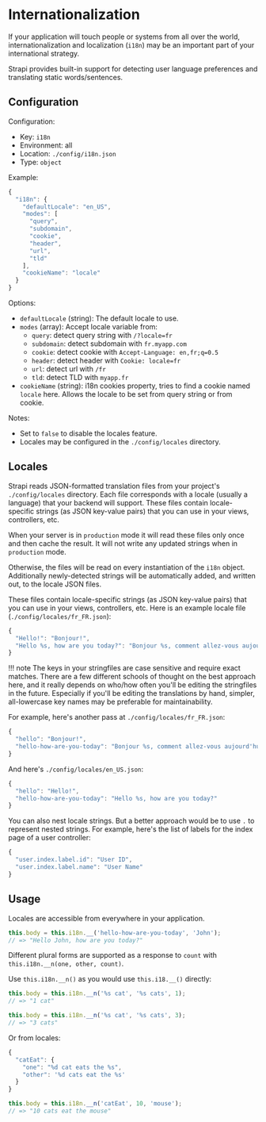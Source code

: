 # Internationalization

If your application will touch people or systems from all over the world, internationalization and localization (`i18n`) may be an important part of your international strategy.

Strapi provides built-in support for detecting user language preferences and translating static words/sentences.

## Configuration

Configuration:

- Key: `i18n`
- Environment: all
- Location: `./config/i18n.json`
- Type: `object`

Example:

```js
{
  "i18n": {
    "defaultLocale": "en_US",
    "modes": [
      "query",
      "subdomain",
      "cookie",
      "header",
      "url",
      "tld"
    ],
    "cookieName": "locale"
  }
}
```

Options:

- `defaultLocale` (string): The default locale to use.
- `modes` (array): Accept locale variable from:
  - `query`: detect query string with `/?locale=fr`
  - `subdomain`: detect subdomain with `fr.myapp.com`
  - `cookie`: detect cookie with `Accept-Language: en,fr;q=0.5`
  - `header`: detect header with `Cookie: locale=fr`
  - `url`: detect url with `/fr`
  - `tld`: detect TLD with `myapp.fr`
- `cookieName` (string): i18n cookies property, tries to find a cookie named `locale` here. Allows the locale to be set from query string or from cookie.

Notes:

- Set to `false` to disable the locales feature.
- Locales may be configured in the `./config/locales` directory.

## Locales

Strapi reads JSON-formatted translation files from your project's `./config/locales` directory. Each file corresponds with a locale (usually a language) that your backend will support. These files contain locale-specific strings (as JSON key-value pairs) that you can use in your views, controllers, etc.

When your server is in `production` mode it will read these files only once and then cache the result. It will not write any updated strings when in `production` mode.

Otherwise, the files will be read on every instantiation of the `i18n` object. Additionally newly-detected strings will be automatically added, and written out, to the locale JSON files.

These files contain locale-specific strings (as JSON key-value pairs) that you can use in your views, controllers, etc. Here is an example locale file (`./config/locales/fr_FR.json`):

```js
{
  "Hello!": "Bonjour!",
  "Hello %s, how are you today?": "Bonjour %s, comment allez-vous aujourd'hui ?"
}
```

!!! note
    The keys in your stringfiles are case sensitive and require exact matches. There are a few different schools of thought on the best approach here, and it really depends on who/how often you'll be editing the stringfiles in the future. Especially if you'll be editing the translations by hand, simpler, all-lowercase key names may be preferable for maintainability.

For example, here's another pass at `./config/locales/fr_FR.json`:

```js
{
  "hello": "Bonjour!",
  "hello-how-are-you-today": "Bonjour %s, comment allez-vous aujourd'hui ?"
}
```

And here's `./config/locales/en_US.json`:

```js
{
  "hello": "Hello!",
  "hello-how-are-you-today": "Hello %s, how are you today?"
}
```

You can also nest locale strings. But a better approach would be to use `.` to represent nested strings. For example, here's the list of labels for the index page of a user controller:

```js
{
  "user.index.label.id": "User ID",
  "user.index.label.name": "User Name"
}
```

## Usage

Locales are accessible from everywhere in your application.

```js
this.body = this.i18n.__('hello-how-are-you-today', 'John');
// => "Hello John, how are you today?"
```

Different plural forms are supported as a response to `count` with `this.i18n.__n(one, other, count)`.

Use `this.i18n.__n()` as you would use `this.i18.__()` directly:

```js
this.body = this.i18n.__n('%s cat', '%s cats', 1);
// => "1 cat"

this.body = this.i18n.__n('%s cat', '%s cats', 3);
// => "3 cats"
```

Or from locales:

```js
{
  "catEat": {
    "one": "%d cat eats the %s",
    "other": '%d cats eat the %s'
  }
}
```

```js
this.body = this.i18n.__n('catEat', 10, 'mouse');
// => "10 cats eat the mouse"
```
